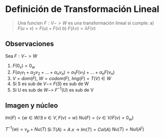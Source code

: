 # Definición de Transformación Lineal

> Una funcion $F : V-> W$ es una transformación lineal si cumple:
a) $F(u+v)=F(u)+F(v)$
b) $F(\lambda v)= \lambda F(v)$

## Observaciones
Sea $F:V->W$ 
1) $F(0_v)=0_w$
2) $F(\alpha_1 v_1 + \alpha_2v_2+...+\alpha_nv_n) = \alpha_1 F(v_1)+...+\alpha_n F(v_n)$
3) $V = dom(F)$, $W = codom(F)$, $Img(F) = T(V) \in W$
4) Si S es sub de $V  ->$ $F(S)$ es sub de W
5) Si U es sub de $W ->$ $F^{-1}(U)$ es sub de V
## Imagen y núcleo
$Im(F) = \{w \in W / \exists \ v \in V, F(v) = w\}$
$Nu(F)=\{v \in V / F(v) = 0_w \}$

$T^{-1}(w) = v_p + Nu(T)$
Si $T(A) = A . x$ -> $Im(T) = Col(A)$
$Nu(T) = Nul(A^t)$